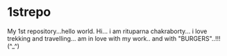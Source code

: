 # 1strepo
My 1st repository...hello world.
Hi... i am rituparna chakraborty...
i love trekking and travelling...
am in love with my work.. and with "BURGERS"..!!! (^_^)

